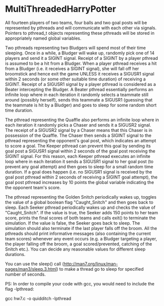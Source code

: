 # MultiThreadedHarryPotter

All fourteen players of two teams, four balls and two goal posts will be represented by pthreads and will communicate with each other via signals. Pointers to pthread_t objects representing these pthreads will be stored in appropriately named global variables.

Two pthreads representing two Bludgers will spend most of their time sleeping. Once in a while, a Bludger will wake up, randomly pick one of 14 players and send it a SIGINT signal. Receipt of a SIGINT by a player pthread is assumed to be a hit from a Bludger. When a player pthread receives a hit from a Bludger (i.e. it receives a SIGINT signal), she will fall off her broomstick and hence exit the game UNLESS it receives a SIGUSR1 signal within 2 seconds (or some other suitable time duration) of receiving a SIGINT. Receipt of a SIGUSR1 signal by a player pthread is considered as a Beater intercepting the Bludger. A Beater pthread essentially performs an infinite loop where in each iteration it randomly selects a teammate still around (possibly herself), sends this teammate a SIGUSR1 (guessing that the teammate is hit by a Bludger) and goes to sleep for some random short time duration.

The pthread representing the Quaffle also performs an infinite loop where in each iteration it randomly picks a Chaser and sends it a SIGUSR2 signal. The receipt of a SIGUSR2 signal by a Chaser means that this Chaser is in possession of the Quaffle. The Chaser then sends a SIGINT signal to the pthread representing the opponent's goal post, which indicates an attempt to score a goal. The Keeper pthread can prevent this goal by sending its goal post a SIGUSR1 signal within 2 seconds of the goal post receiving the SIGINT signal. For this reason, each Keeper pthread executes an infinite loop where in each iteration it sends a SIGUSR1 signal to her goal post (to prevent any goal attempt) and then goes to sleep for a small random time duration. If a goal does happen (i.e. no SIGUSR1 signal is received by the goal post pthread within 2 seconds of receiving a SIGINT goal attempt), the goal post pthread increases by 10 points the global variable indicating the the opponent team's score.

The pthread representing the Golden Snitch periodically wakes up, toggles the value of a global boolean flag "Caught_Snitch" and then goes back to sleep. Each Seeker pthread periodically wakes up and checks the value of "Caught_Snitch". If the value is true, the Seeker adds 150 points to her team score, prints the final scores of both teams and calls exit() to terminate the simulation. If the value is false, the Seeker goes back to sleep. The simulation should also terminate if the last player falls off the broom. All the pthreads should print informative messages (also containing the current team scores) whenever any event occurs (e.g. a Bludger targeting a player, the player falling off the broom, a goal scored/prevented, catching of the Snitch etc.). You can decide any reasonable values for different sleep durations.

You can use the sleep() call (http://man7.org/linux/man-pages/man3/sleep.3.html) to make a thread go to sleep for specified number of seconds.

PS: In order to compile your code with gcc, you would need to include the flag -lpthread:

gcc hw7.c -o quidditch -lpthread
